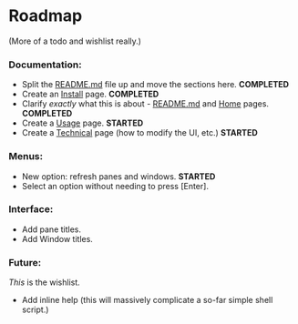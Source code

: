 # Roadmap

(More of a todo and wishlist really.)

### Documentation:

* Split the [README.md](https://github.com/bazbt3/ayadn_shell/README.md) file up and move the sections here. **COMPLETED**
* Create an [Install](https://github.com/bazbt3/ayadn_shell/docs/10-install.md) page. **COMPLETED**
* Clarify *exactly* what this is about - [README.md](https://github.com/bazbt3/ayadn_shell/README.md) and [Home](https://github.com/bazbt3/ayadn_shell/docs/00-index.md) pages. **COMPLETED**
* Create a [Usage](https://github.com/bazbt3/ayadn_shell/docs/20-usage.md) page. **STARTED**
* Create a [Technical](https://github.com/bazbt3/ayadn_shell/docs/30-technical.md) page (how to modify the UI, etc.) **STARTED**

### Menus:

* New option: refresh panes and windows. **STARTED**
* Select an option without needing to press [Enter].

### Interface:

* Add pane titles.
* Add Window titles.

### Future:

*This* is the wishlist.

* Add inline help (this will massively complicate a so-far simple shell script.)